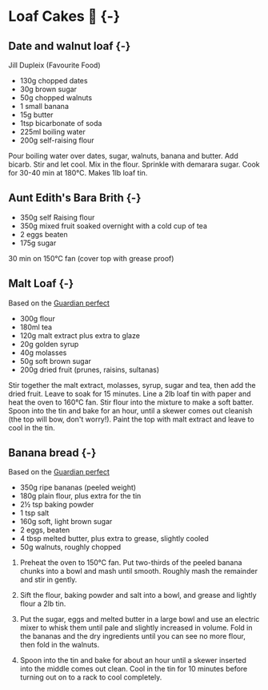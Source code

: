 # Loaf Cakes 🍞 {-}

## Date and walnut loaf  {-}
Jill Dupleix (Favourite Food)

* 130g chopped dates
* 30g brown sugar
* 50g chopped walnuts
* 1 small banana
* 15g butter
* 1tsp bicarbonate of soda
* 225ml boiling water
* 200g self-raising flour

Pour boiling water over dates, sugar, walnuts, banana and butter. Add bicarb. Stir and let cool. Mix in the flour. Sprinkle with demarara sugar. Cook for 30-40 min at 180°C. Makes 1lb loaf tin.

## Aunt Edith's Bara Brith {-}

* 350g self Raising flour
* 350g mixed fruit soaked overnight with a cold cup of tea
* 2 eggs beaten
* 175g sugar

30 min on 150°C fan (cover top with grease proof)

## Malt Loaf {-}

Based on the [Guardian perfect](https://www.theguardian.com/lifeandstyle/wordofmouth/2014/may/08/how-to-make-perfect-malt-loaf-recipe)

* 300g flour
* 180ml tea
* 120g malt extract plus extra to glaze
* 20g golden syrup
* 40g molasses
* 50g soft brown sugar
* 200g dried fruit (prunes, raisins, sultanas) 

Stir together the malt extract, molasses, syrup, sugar and tea, then add the dried fruit. Leave to soak for 15 minutes.
Line a 2lb loaf tin with paper and heat the oven to 160°C fan. 
Stir flour into the mixture to make a soft batter. Spoon into the tin and bake for an hour, until a skewer comes out cleanish (the top will bow, don't worry!). 
Paint the top with malt extract and leave to cool in the tin.

## Banana bread {-}

Based on the [Guardian perfect](https://www.theguardian.com/lifeandstyle/wordofmouth/2012/aug/30/how-to-cook-perfect-banana-bread)

- 350g ripe bananas (peeled weight)
- 180g plain flour, plus extra for the tin
- 2½ tsp baking powder
- 1 tsp salt
- 160g soft, light brown sugar
- 2 eggs, beaten
- 4 tbsp melted butter, plus extra to grease, slightly cooled
- 50g walnuts, roughly chopped

1. Preheat the oven to 150°C fan. Put two-thirds of the peeled banana chunks into a bowl and mash until smooth. Roughly mash the remainder and stir in gently.

2. Sift the flour, baking powder and salt into a bowl, and grease and lightly flour a 2lb tin.

3. Put the sugar, eggs and melted butter in a large bowl and use an electric mixer to whisk them until pale and slightly increased in volume. Fold in the bananas and the dry ingredients until you can see no more flour, then fold in the walnuts.

4. Spoon into the tin and bake for about an hour until a skewer inserted into the middle comes out clean. Cool in the tin for 10 minutes before turning out on to a rack to cool completely.
